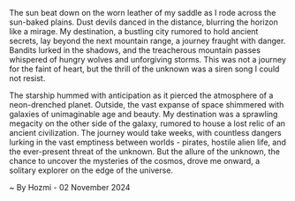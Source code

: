 
The sun beat down on the worn leather of my saddle as I rode across the sun-baked plains. Dust devils danced in the distance, blurring the horizon like a mirage. My destination, a bustling city rumored to hold ancient secrets, lay beyond the next mountain range, a journey fraught with danger. Bandits lurked in the shadows, and the treacherous mountain passes whispered of hungry wolves and unforgiving storms. This was not a journey for the faint of heart, but the thrill of the unknown was a siren song I could not resist.

The starship hummed with anticipation as it pierced the atmosphere of a neon-drenched planet. Outside, the vast expanse of space shimmered with galaxies of unimaginable age and beauty.  My destination was a sprawling megacity on the other side of the galaxy, rumored to house a lost relic of an ancient civilization. The journey would take weeks, with countless dangers lurking in the vast emptiness between worlds - pirates, hostile alien life, and the ever-present threat of the unknown. But the allure of the unknown, the chance to uncover the mysteries of the cosmos, drove me onward,  a solitary explorer on the edge of the universe. 

~ By Hozmi - 02 November 2024
